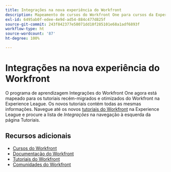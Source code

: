```yaml
---
title: Integrações na nova experiência do Workfront
description: Mapeamento de cursos do Workfront One para cursos da Experience League
exl-id: 6495ab0f-edee-4e9d-ad54-884c477d825f
source-git-commit: 243f842377e58071dd10f285101e68a1adf6893f
workflow-type: ht
source-wordcount: '87'
ht-degree: 100%

---
```


# Integrações na nova experiência do Workfront

O programa de aprendizagem Integrações do Workfront One agora está mapeado para os tutoriais recém-migrados e otimizados do Workfront na Experience League.  Os novos tutoriais contém todas as mesmas informações. Navegue até os novos [tutoriais do Workfront](https://experienceleague.adobe.com/docs/workfront-learn/tutorials-workfront/home.html?lang=pt-BR) na Experience League e procure a lista de *Integrações* na navegação à esquerda da página Tutoriais.


## Recursos adicionais

* [Cursos do Workfront](https://experienceleague.adobe.com/?lang=pt-BR&amp;Solution=Workfront#courses)
* [Documentação do Workfront](https://experienceleague.adobe.com/docs/workfront.html?lang=pt-BR)
* [Tutoriais do Workfront](https://experienceleague.adobe.com/docs/workfront-learn/tutorials-workfront/home.html?lang=pt-BR)
* [Comunidades do Workfront](https://experienceleaguecommunities.adobe.com/t5/workfront/ct-p/workfront)
